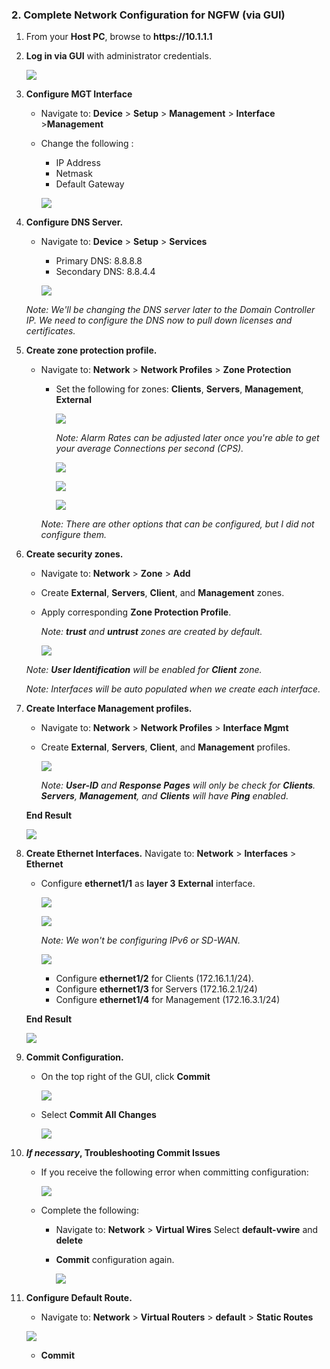 ### 2. Complete Network Configuration for NGFW (via GUI)
1. From your **Host PC**, browse to **https:\//10.1.1.1**
2. **Log in via GUI** with administrator credentials.
	
	![](../../screenshots/adpalab-91.png)
3. **Configure MGT Interface**
	- Navigate to: **Device** > **Setup** > **Management** > **Interface** >**Management**
	- Change the following :
		- IP Address
		- Netmask
		- Default Gateway
		
		![](../../screenshots/adpalab-92.png)
4. **Configure DNS Server.**
	- Navigate to: **Device** > **Setup** > **Services**
		- Primary DNS: 8.8.8.8
		- Secondary DNS: 8.8.4.4
		
		![](../../screenshots/adpalab-382.png)

	*Note: We'll be changing the DNS server later to the Domain Controller IP. We need to configure the DNS now to pull down licenses and certificates.*
5. **Create zone protection profile.**
	- Navigate to: **Network** > **Network Profiles** > **Zone Protection**
		- Set the following for zones: **Clients**, **Servers**, **Management**, **External**

			![](../../screenshots/adpalab-339.png)

			*Note: Alarm Rates can be adjusted later once you're able to get your average Connections per second (CPS).*

			![](../../screenshots/adpalab-226.png)

			![](../../screenshots/adpalab-340.png)

			![](../../screenshots/adpalab-365.png)

		*Note: There are other options that can be configured, but I did not configure them.*
6. **Create security zones.**
	- Navigate to: **Network** > **Zone** > **Add**
	- Create **External**, **Servers**, **Client**, and **Management** zones.
	- Apply corresponding **Zone Protection Profile**.
	
		*Note: **trust** and **untrust** zones are created by default.*

		![](../../screenshots/adpalab-402.png)
	
	*Note: **User Identification** will be enabled for **Client** zone.*
	
	*Note: Interfaces will be auto populated when we create each interface.*
7. **Create Interface Management profiles.**
	- Navigate to: **Network** > **Network Profiles** > **Interface Mgmt**
	- Create **External**, **Servers**, **Client**, and **Management** profiles.

		![](../../screenshots/adpalab-86.png)

	   *Note: **User-ID** and **Response Pages** will only be check for **Clients**. **Servers**, **Management**, and **Clients** will have **Ping** enabled.*

	**End Result**

	![](../../screenshots/adpalab-68.png)
9. **Create Ethernet Interfaces.**
	Navigate to: **Network** > **Interfaces** > **Ethernet**
	- Configure **ethernet1/1** as **layer 3** **External** interface.

		![](../../screenshots/adpalab-65.png)
	
		![](../../screenshots/adpalab-87.png)

   		*Note: We won't be configuring IPv6 or SD-WAN.*

		![](../../screenshots/adpalab-19.png)
		- Configure **ethernet1/2** for Clients (172.16.1.1/24).
		- Configure **ethernet1/3** for Servers (172.16.2.1/24)
		- Configure **ethernet1/4** for Management (172.16.3.1/24)

	**End Result**

	![](../../screenshots/adpalab-63.png)
10. **Commit Configuration.**
	- On the top right of the GUI, click **Commit**

		![](../../screenshots/adpalab-26.png)
	- Select **Commit All Changes**

		![](../../screenshots/adpalab-25.png)
11. ***If necessary*, Troubleshooting Commit Issues**
	- If you receive the following error when committing configuration:

		![](../../screenshots/adpalab-66.png)
	- Complete the following:
		- Navigate to: **Network** > **Virtual Wires**
			Select **default-vwire** and **delete**
		- **Commit** configuration again.

			![](../../screenshots/adpalab-27.png)
12. **Configure Default Route.**
	- Navigate to: **Network** > **Virtual Routers** > **default** > **Static Routes**

	![](../../screenshots/adpalab-36.png)
	- **Commit**
